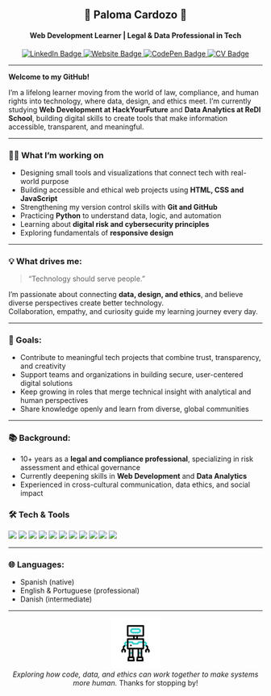 <h2 align="center">🌟 Paloma Cardozo 🌟</h2> 
<h4 align="center">Web Development Learner | Legal & Data Professional in Tech</h4> 

<p align="center">
  <a href="https://www.linkedin.com/in/paloma-cardozo" target="_blank">
    <img src="https://img.shields.io/badge/LinkedIn-0077B5?style=for-the-badge&logo=linkedin&logoColor=white" alt="LinkedIn Badge"/>
  </a>
  <a href="https://paloma-cardozo.github.io/dev-portfolio" target="_blank">
    <img src="https://img.shields.io/badge/Website-000000?style=for-the-badge&logo=About.me&logoColor=white" alt="Website Badge"/>
  </a>
  <a href="https://codepen.io/Paloma-Cardozo" target="_blank">
    <img src="https://img.shields.io/badge/CodePen-000000?style=for-the-badge&logo=codepen&logoColor=white" alt="CodePen Badge"/>
  </a>
  <a href="https://github.com/Paloma-Cardozo/Paloma-Cardozo/blob/e3e6ea6300bda725ff451a24c443ddac8210150d/MyCV.pdf" target="_blank">
    <img src="https://img.shields.io/badge/View%20My%20CV-6B8E23?style=for-the-badge&logo=readthedocs&logoColor=white" alt="CV Badge"/>
  </a>
</p>

---

**Welcome to my GitHub!**

I’m a lifelong learner moving from the world of law, compliance, and human rights into technology, where data, design, and ethics meet.
I’m currently studying **Web Development at HackYourFuture** and **Data Analytics at ReDI School**, building digital skills to create tools that make information accessible, transparent, and meaningful.

---

### 👩‍💻 What I’m working on

- Designing small tools and visualizations that connect tech with real-world purpose  
- Building accessible and ethical web projects using **HTML, CSS and JavaScript**
- Strengthening my version control skills with **Git and GitHub**
- Practicing **Python** to understand data, logic, and automation
- Learning about **digital risk and cybersecurity principles**
- Exploring fundamentals of **responsive design**

---

### 💡 What drives me:
> “Technology should serve people.”

I’m passionate about connecting **data, design, and ethics**, and believe diverse perspectives create better technology.  
Collaboration, empathy, and curiosity guide my learning journey every day.

---

### 🎯 Goals:

- Contribute to meaningful tech projects that combine trust, transparency, and creativity
- Support teams and organizations in building secure, user-centered digital solutions
- Keep growing in roles that merge technical insight with analytical and human perspectives
- Share knowledge openly and learn from diverse, global communities

---

### 📚 Background:  

- 10+ years as a **legal and compliance professional**, specializing in risk assessment and ethical governance
- Currently deepening skills in **Web Development** and **Data Analytics**  
- Experienced in cross-cultural communication, data ethics, and social impact

### 🛠️ Tech & Tools

<p align="left">
  <img src="https://img.shields.io/badge/HTML5-E34F26?style=for-the-badge&logo=html5&logoColor=white" />
  <img src="https://img.shields.io/badge/CSS3-1572B6?style=for-the-badge&logo=css3&logoColor=white" />
  <img src="https://img.shields.io/badge/JavaScript-F7DF1E?style=for-the-badge&logo=javascript&logoColor=black" />
  <img src="https://img.shields.io/badge/React-20232A?style=for-the-badge&logo=react&logoColor=61DAFB" />
  <img src="https://img.shields.io/badge/Python-3776AB?style=for-the-badge&logo=python&logoColor=white" />
  <img src="https://img.shields.io/badge/SQL-4479A1?style=for-the-badge&logo=postgresql&logoColor=white" />
  <img src="https://img.shields.io/badge/Excel-217346?style=for-the-badge&logo=microsoft-excel&logoColor=white" />
  <img src="https://img.shields.io/badge/Power%20BI-F2C811?style=for-the-badge&logo=powerbi&logoColor=black" />
  <img src="https://img.shields.io/badge/Git-F05032?style=for-the-badge&logo=git&logoColor=white" />
  <img src="https://img.shields.io/badge/GitHub-181717?style=for-the-badge&logo=github&logoColor=white" />
  <img src="https://img.shields.io/badge/VS%20Code-007ACC?style=for-the-badge&logo=visualstudiocode&logoColor=white" />
</p>

---

### 🌐 Languages:

- Spanish (native)
- English & Portuguese (professional)
- Danish (intermediate)

---

<p align="center">
  <img src="https://github.com/Paloma-Cardozo/Paloma-Cardozo/blob/589fccf0f618d2b4224d50d8494fafb3ae0a7319/chatbot.gif" alt="Signature Animation" width="100" /><br/>
  <em>Exploring how code, data, and ethics can work together to make systems more human.</em> Thanks for stopping by!
</p>

